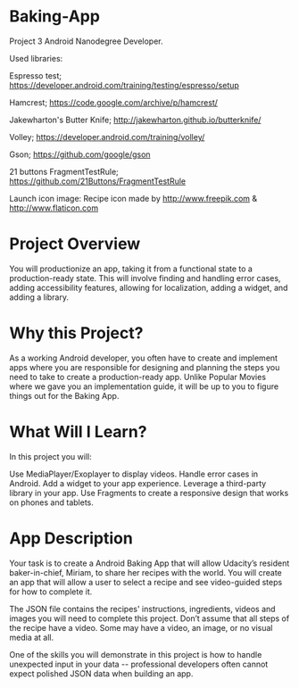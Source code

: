 # Baking-App
Project 3 Android Nanodegree Developer. 

Used libraries:

Espresso test; https://developer.android.com/training/testing/espresso/setup

Hamcrest; https://code.google.com/archive/p/hamcrest/

Jakewharton's Butter Knife; http://jakewharton.github.io/butterknife/

Volley; https://developer.android.com/training/volley/

Gson; https://github.com/google/gson

21 buttons FragmentTestRule; https://github.com/21Buttons/FragmentTestRule

Launch icon image: Recipe icon made by http://www.freepik.com & http://www.flaticon.com

# Project Overview
You will productionize an app, taking it from a functional state to a production-ready state. This will involve finding and handling error cases, adding accessibility features, allowing for localization, adding a widget, and adding a library.

# Why this Project?
As a working Android developer, you often have to create and implement apps where you are responsible for designing and planning the steps you need to take to create a production-ready app. Unlike Popular Movies where we gave you an implementation guide, it will be up to you to figure things out for the Baking App.

# What Will I Learn?
In this project you will:

Use MediaPlayer/Exoplayer to display videos.
Handle error cases in Android.
Add a widget to your app experience.
Leverage a third-party library in your app.
Use Fragments to create a responsive design that works on phones and tablets.

# App Description
Your task is to create a Android Baking App that will allow Udacity’s resident baker-in-chief, Miriam, to share her recipes with the world. You will create an app that will allow a user to select a recipe and see video-guided steps for how to complete it.


The JSON file contains the recipes' instructions, ingredients, videos and images you will need to complete this project. Don’t assume that all steps of the recipe have a video. Some may have a video, an image, or no visual media at all.

One of the skills you will demonstrate in this project is how to handle unexpected input in your data -- professional developers often cannot expect polished JSON data when building an app.

